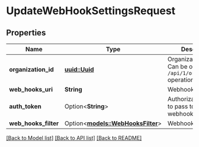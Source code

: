 # UpdateWebHookSettingsRequest

## Properties

Name | Type | Description | Notes
------------ | ------------- | ------------- | -------------
**organization_id** | [**uuid::Uuid**](uuid::Uuid.md) | Organization UOC Id.                Can be obtained by `/api/1/organizations` operation. | 
**web_hooks_uri** | **String** | Webhook handler url. | 
**auth_token** | Option<**String**> | Authorization token to pass to the webhook handler. | [optional]
**web_hooks_filter** | Option<[**models::WebHooksFilter**](WebHooksFilter.md)> | Webhooks filter. | [optional]

[[Back to Model list]](../README.md#documentation-for-models) [[Back to API list]](../README.md#documentation-for-api-endpoints) [[Back to README]](../README.md)



